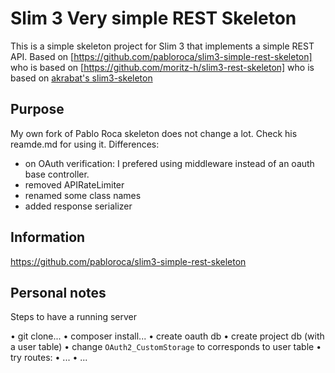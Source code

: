 # Slim 3 Very simple REST Skeleton

This is a simple skeleton project for Slim 3 that implements a simple REST API.
Based on [https://github.com/pabloroca/slim3-simple-rest-skeleton] who is based on [https://github.com/moritz-h/slim3-rest-skeleton] who is based on [akrabat's slim3-skeleton](https://github.com/akrabat/slim3-skeleton)

## Purpose

My own fork of Pablo Roca skeleton does not change a lot. Check his reamde.md for using it.
Differences:
- on OAuth verification: I prefered using middleware instead of an oauth base controller.
- removed APIRateLimiter
- renamed some class names
- added response serializer

## Information

https://github.com/pabloroca/slim3-simple-rest-skeleton

## Personal notes

Steps to have a running server

• git clone...
• composer install...
• create oauth db
• create project db (with a user table)
• change `OAuth2_CustomStorage` to corresponds to user table
• try routes:
  • ...
  • ...